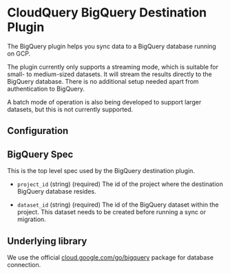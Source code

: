 # CloudQuery BigQuery Destination Plugin

The BigQuery plugin helps you sync data to a BigQuery database running on GCP.

The plugin currently only supports a streaming mode, which is suitable for small- to medium-sized datasets. It will stream the results directly to the BigQuery database. There is no additional setup needed apart from authentication to BigQuery.

A batch mode of operation is also being developed to support larger datasets, but this is not currently supported.

## Configuration



## BigQuery Spec

This is the top level spec used by the BigQuery destination plugin.

- `project_id` (string) (required)
  The id of the project where the destination BigQuery database resides.

- `dataset_id` (string) (required)
  The id of the BigQuery dataset within the project. This dataset needs to be created before running a sync or migration.

## Underlying library

We use the official [cloud.google.com/go/bigquery](https://pkg.go.dev/cloud.google.com/go/bigquery) package for database connection.
